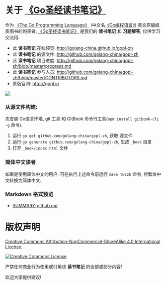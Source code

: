 # 关于 [《Go圣经读书笔记》](http://golang-china.github.io/gopl-zh)

作为 [《The Go Programming Language》](http://gopl.io/) (中文名[《Go编程语言》](http://golang-china.github.io/gopl-zh)) 英文原版纸质图书的购买者, [《Go圣经读书笔记》](http://golang-china.github.io/gopl-zh) 是我们的 **读书笔记** 和 **习题解答**, 仅供学习交流用.

- 此 **读书笔记** 在线预览: http://golang-china.github.io/gopl-zh
- 此 **读书笔记** 的源文件: http://github.com/golang-china/gopl-zh
- 此 **读书笔记** 项目进度: http://github.com/golang-china/gopl-zh/blob/master/progress.md
- 此 **读书笔记** 参与人员: http://github.com/golang-china/gopl-zh/blob/master/CONTRIBUTORS.md
- 原版官网: http://gopl.io

[![](cover_small.jpg)](https://github.com/golang-china/gopl-zh)


### 从源文件构建:

先安装 Go语言环境, git 工具 和 GitBook 命令行工具(`npm install gitbook-cli -g` 命令).

1. 运行 `go get github.com/golang-china/gopl-zh`, 获取 源文件
2. 运行 `go generate github.com/golang-china/gopl-zh`, 生成 `_book` 目录
3. 打开 `_book/index.html` 文件

### 简体中文读者

如果是使用简体中文的用户, 可在执行上述命令前运行 `make tw2zh` 命令, 将繁体中文转换为简体中文.

### Markdown 格式预览

- [SUMMARY-github.md](SUMMARY-github.md)

# 版权声明

<a rel="license" href="http://creativecommons.org/licenses/by-nc-sa/4.0/">Creative Commons Attribution-NonCommercial-ShareAlike 4.0 International License</a>.

<a rel="license" href="http://creativecommons.org/licenses/by-nc-sa/4.0/"><img alt="Creative Commons License" style="border-width:0" src="./images/by-nc-sa-4.0-88x31.png"></img></a>

严禁任何商业行为使用或引用该 **读书笔记** 的全部或部分内容!

欢迎大家提供建议!

